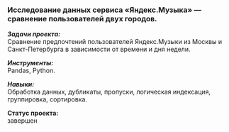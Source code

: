 ### Исследование данных сервиса «Яндекс.Музыка» — сравнение пользователей двух городов.

***Задачи проекта:***<br>
Сравнение предпочтений пользователей Яндекс.Музыки из Москвы и Санкт-Петербурга в зависимости от времени и дня недели.

***Инструменты:***<br>
Pandas, Python.

***Навыки:***<br>
Обработка данных, дубликаты, пропуски, логическая индексация, группировка, сортировка.

**Статус проекта:** <br>завершен
